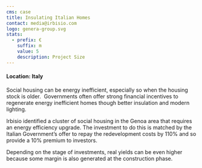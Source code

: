 ```yaml
---
cms: case
title: Insulating Italian Homes
contact: media@irbisio.com
logo: genera-group.svg
stats:
  - prefix: €
    suffix: m
    value: 5
    description: Project Size
---
```

#### Location: Italy

Social housing can be energy inefficient, especially so when the housing stock is older.  Governments often offer strong financial incentives to regenerate energy inefficient homes though better insulation and modern lighting. 

Irbisio identified a cluster of social housing in the Genoa area that requires an energy efficiency upgrade. The investment to do this is matched by the Italian Government’s offer to repay the redevelopment costs by 110% and so provide a 10% premium to investors.  

Depending on the stage of investments, real yields can be even higher because some margin is also generated at the construction phase.